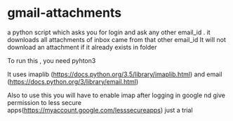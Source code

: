 # gmail-attachments
a python script which asks you for login and ask any other email_id . it downloads all attachments of inbox  came from that other email_id
It will not download an attachment if it already exists in folder

To run this , you need pyhton3

It uses imaplib (https://docs.python.org/3.5/library/imaplib.html)
and email (https://docs.python.org/3/library/email.html)

Also to use this you will have to enable imap after logging in google 
nd give permission to less secure apps(https://myaccount.google.com/lesssecureapps)
just a trial
